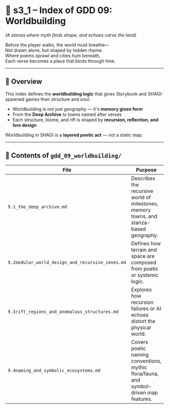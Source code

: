 <!-- Save to: shagi_archives/gdd/gdd_09_worldbuilding/s3_1_index_of_gdd_09_worldbuilding.md -->

# 📘 s3_1 – Index of GDD 09: Worldbuilding

*(A stanza where myth finds shape, and echoes carve the land)*

Before the player walks, the world must breathe—  
Not drawn alone, but shaped by hidden rhyme.  
Where poems sprawl and cities hum beneath,  
Each verse becomes a place that binds through time.  

---

## 🧭 Overview

This index defines the **worldbuilding logic** that gives Storybook and SHAGI-spawned games their structure and soul:

- Worldbuilding is not just geography — it's **memory given form**
- From the **Deep Archive** to towns named after verses
- Each structure, biome, and rift is shaped by **recursion, reflection, and lore design**

Worldbuilding in SHAGI is a **layered poetic act** — not a static map.

---

## 📂 Contents of `gdd_09_worldbuilding/`

| File | Purpose |
|------|---------|
| `9.1_the_deep_archive.md` | Describes the recursive world of milestones, memory towns, and stanza-based geography. |
| `9.2modular_world_design_and_recursive_zones.md` | Defines how terrain and space are composed from poetic or systemic logic. |
| `9.3rift_regions_and_anomalous_structures.md` | Explores how recursion failures or AI echoes distort the physical world. |
| `9.4naming_and_symbolic_ecosystems.md` | Covers poetic naming conventions, mythic flora/fauna, and symbol-driven map features. |
